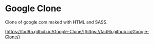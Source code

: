 
# Google Clone

Clone of google.com maked with HTML and SASS.

[https://fad95.github.io/Google-Clone/](https://fad95.github.io/Google-Clone/)

